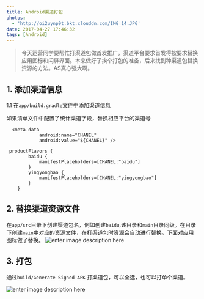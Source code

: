 ```yaml
---
title: Android渠道打包
photos:
  - 'http://oi2uynp9t.bkt.clouddn.com/IMG_14.JPG'
date: 2017-04-27 17:46:32
tags: [Android]
---
```



> 今天运营同学要帮忙打渠道包做首发推广，渠道平台要求首发得按要求替换应用图标和闪屏界面。本来做好了挨个打包的准备，后来找到种渠道包替换资源的方法。AS真心强大啊。

<!--more-->

## 1. 添加渠道信息
1.1 在`app/build.gradle`文件中添加渠道信息

 如果清单文件中配置了统计渠道字段，替换相应平台的渠道号

```
  <meta-data
            android:name="CHANEL"
            android:value="${CHANEL}" />
```

```
 productFlavors {
        baidu {
            manifestPlaceholders=[CHANEL:"baidu"]
        }
        yingyongbao {
            manifestPlaceholders=[CHANEL:"yingyongbao"]
        }
    }
```

## 2. 替换渠道资源文件

在`app/src`目录下创建渠道包名，例如创建`baidu`,该目录和`main`目录同级。在目录下创建`main`中对应的资源文件，在打渠道包时资源会自动进行替换。下面对应用图标做了替换。
![enter image description here](http://7xvvky.com1.z0.glb.clouddn.com/blog/chanelAndroidChanel.png)

## 3. 打包

通过`build/Generate Signed APK` 打渠道包，可以全选，也可以打单个渠道。

![enter image description here](http://7xvvky.com1.z0.glb.clouddn.com/blog/chanelandroid_chanel_pack.png)


